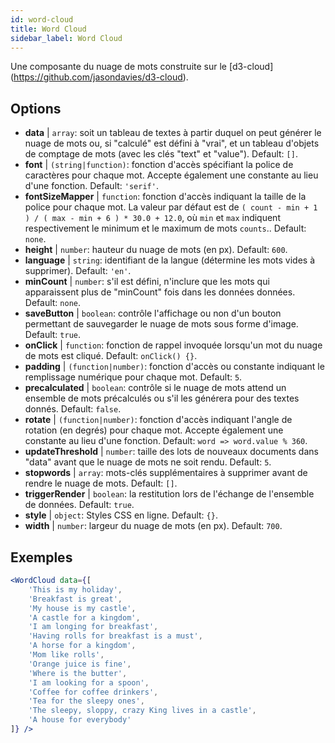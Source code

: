 ```yaml
---
id: word-cloud 
title: Word Cloud
sidebar_label: Word Cloud
---
```


Une composante du nuage de mots construite sur le [d3-cloud] (https://github.com/jasondavies/d3-cloud).

## Options

* __data__ | `array`: soit un tableau de textes à partir duquel on peut générer le nuage de mots ou, si "calculé" est défini à "vrai", et un tableau d'objets de comptage de mots (avec les clés "text" et "value"). Default: `[]`.
* __font__ | `(string|function)`: fonction d'accès spécifiant la police de caractères pour chaque mot. Accepte également une constante au lieu d'une fonction. Default: `'serif'`.
* __fontSizeMapper__ | `function`: fonction d'accès indiquant la taille de la police pour chaque mot. La valeur par défaut est de `( count - min + 1 ) / ( max - min + 6 ) * 30.0 + 12.0`, où `min` et `max` indiquent respectivement le minimum et le maximum de mots `counts`.. Default: `none`.
* __height__ | `number`: hauteur du nuage de mots (en px). Default: `600`.
* __language__ | `string`: identifiant de la langue (détermine les mots vides à supprimer). Default: `'en'`.
* __minCount__ | `number`: s'il est défini, n'inclure que les mots qui apparaissent plus de "minCount" fois dans les données données. Default: `none`.
* __saveButton__ | `boolean`: contrôle l'affichage ou non d'un bouton permettant de sauvegarder le nuage de mots sous forme d'image. Default: `true`.
* __onClick__ | `function`: fonction de rappel invoquée lorsqu'un mot du nuage de mots est cliqué. Default: `onClick() {}`.
* __padding__ | `(function|number)`: fonction d'accès ou constante indiquant le remplissage numérique pour chaque mot. Default: `5`.
* __precalculated__ | `boolean`: contrôle si le nuage de mots attend un ensemble de mots précalculés ou s'il les générera pour des textes donnés. Default: `false`.
* __rotate__ | `(function|number)`: fonction d'accès indiquant l'angle de rotation (en degrés) pour chaque mot. Accepte également une constante au lieu d'une fonction. Default: `word => word.value % 360`.
* __updateThreshold__ | `number`: taille des lots de nouveaux documents dans "data" avant que le nuage de mots ne soit rendu. Default: `5`.
* __stopwords__ | `array`: mots-clés supplémentaires à supprimer avant de rendre le nuage de mots. Default: `[]`.
* __triggerRender__ | `boolean`: la restitution lors de l'échange de l'ensemble de données. Default: `true`.
* __style__ | `object`: Styles CSS en ligne. Default: `{}`.
* __width__ | `number`: largeur du nuage de mots (en px). Default: `700`.


## Exemples

```jsx live
<WordCloud data={[
	'This is my holiday', 
	'Breakfast is great', 
	'My house is my castle', 
	'A castle for a kingdom', 
	'I am longing for breakfast',
	'Having rolls for breakfast is a must',
	'A horse for a kingdom',
	'Mom like rolls',
	'Orange juice is fine',
	'Where is the butter',
	'I am looking for a spoon',
	'Coffee for coffee drinkers',
	'Tea for the sleepy ones',
	'The sleepy, sloppy, crazy King lives in a castle',
	'A house for everybody'
]} />
```



